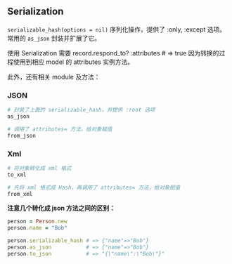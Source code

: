 ## Serialization

`serializable_hash(options = nil)` 序列化操作，提供了 :only, :except 选项。常用的 `as_json` 封装并扩展了它。

使用 Serialization 需要 record.respond_to? :attributes # => true 因为转换的过程使用到相应 model 的 attributes 实例方法。

此外，还有相关 module 及方法：

### JSON

```ruby
# 封装了上面的 serializable_hash，并提供 :root 选项 
as_json

# 调用了 attributes= 方法，给对象赋值
from_json
```

### Xml

```ruby
# 将对象转化成 xml 格式
to_xml

# 先将 xml 格式成 Hash，再调用了 attributes= 方法，给对象赋值
from_xml
```

**注意几个转化成 json 方法之间的区别：**

```ruby
person = Person.new
person.name = "Bob"

person.serializable_hash # => {"name"=>"Bob"}
person.as_json           # => {"name"=>"Bob"}
person.to_json           # => "{\"name\":\"Bob\"}"
```  
